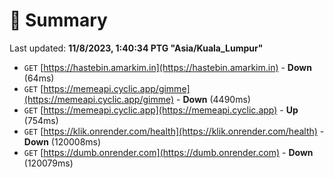 # 📖 Summary
Last updated: **11/8/2023, 1:40:34 PTG "Asia/Kuala_Lumpur"**

- `GET` [https://hastebin.amarkim.in](https://hastebin.amarkim.in) - **Down** (64ms)
- `GET` [https://memeapi.cyclic.app/gimme](https://memeapi.cyclic.app/gimme) - **Down** (4490ms)
- `GET` [https://memeapi.cyclic.app](https://memeapi.cyclic.app) - **Up** (754ms)
- `GET` [https://klik.onrender.com/health](https://klik.onrender.com/health) - **Down** (120008ms)
- `GET` [https://dumb.onrender.com](https://dumb.onrender.com) - **Down** (120079ms)
